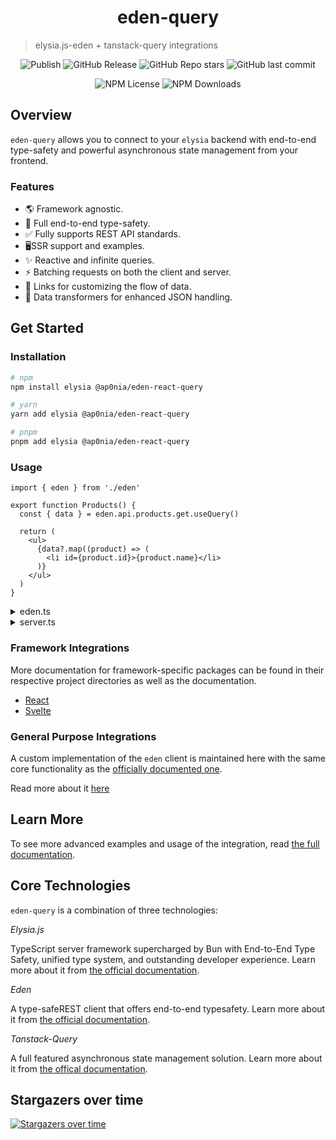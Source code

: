 <h1 align="center">eden-query</h1>

> elysia.js-eden + tanstack-query integrations

<div align="center">

![Publish](https://img.shields.io/github/actions/workflow/status/ap0nia/eden-query/release.yml?style=flat-square)
![GitHub Release](https://img.shields.io/github/v/release/ap0nia/eden-query?style=flat-square)
![GitHub Repo stars](https://img.shields.io/github/stars/ap0nia/eden-query?style=flat-square)
![GitHub last commit](https://img.shields.io/github/last-commit/ap0nia/eden-query?style=flat-square)

</div>

<div align="center">

![NPM License](https://img.shields.io/npm/l/%40ap0nia%2Feden-svelte-query?style=flat-square)
![NPM Downloads](https://img.shields.io/npm/dm/%40ap0nia%2Feden?style=flat-square)

</div>

## Overview

`eden-query` allows you to connect to your `elysia` backend with end-to-end type-safety and powerful
asynchronous state management from your frontend.

### Features

- 🌎 Framework agnostic.
- 🦺 Full end-to-end type-safety.
- ✅ Fully supports REST API standards.
- 🖥️SSR support and examples.
- ✨ Reactive and infinite queries.
- ⚡ Batching requests on both the client and server.
- 🔗 Links for customizing the flow of data.
- 👀 Data transformers for enhanced JSON handling.

## Get Started

### Installation

```sh
# npm
npm install elysia @ap0nia/eden-react-query

# yarn
yarn add elysia @ap0nia/eden-react-query

# pnpm
pnpm add elysia @ap0nia/eden-react-query
```

### Usage

```tsx
import { eden } from './eden'

export function Products() {
  const { data } = eden.api.products.get.useQuery()

  return (
    <ul>
      {data?.map((product) => (
        <li id={product.id}>{product.name}</li>
      )}
    </ul>
  )
}
```

<details>
  <summary>eden.ts</summary>

```tsx
import type { App } from './server'
import { createEdenTreatyReactQuery } from '@ap0nia/eden-react-query'

export const eden = createEdenTreatyReactQuery<App>()
```

</details>

<details>
  <summary>server.ts</summary>

```tsx
import { Elysia } from 'elysia'

const app = new Elysia().get('/api/products', () => {
  return [
    {
      id: 0,
      name: 'Product 0',
    },
    {
      id: 1,
      name: 'Product 1',
    },
    {
      id: 2,
      name: 'Product 2',
    },
  ]
})

export type App = typeof app
```

</details>

### Framework Integrations

More documentation for framework-specific packages can be found in their respective project
directories as well as the documentation.

- [React](./packages/svelte)
- [Svelte](./packages/svelte)

### General Purpose Integrations

A custom implementation of the `eden` client is maintained here with the same core functionality
as the [officially documented one](https://elysiajs.com/eden/overview.html).

Read more about it [here](./packages/eden)

## Learn More

To see more advanced examples and usage of the integration, read [the full documentation](ap0nia.github.io/eden-query).

## Core Technologies

`eden-query` is a combination of three technologies:

_*Elysia.js*_

TypeScript server framework supercharged by Bun with End-to-End Type Safety,
unified type system, and outstanding developer experience.
Learn more about it from [the official documentation](https://elysiajs.com).

_*Eden*_

A type-safeREST client that offers end-to-end typesafety.
Learn more about it from [the official documentation](https://elysiajs.com/eden/overview.html).

_*Tanstack-Query*_

A full featured asynchronous state management solution.
Learn more about it from [the offical documentation](https://tanstack.com/query/latest).

## Stargazers over time

[![Stargazers over time](https://starchart.cc/ap0nia/eden-query.svg?variant=adaptive)](https://starchart.cc/ap0nia/eden-query)
